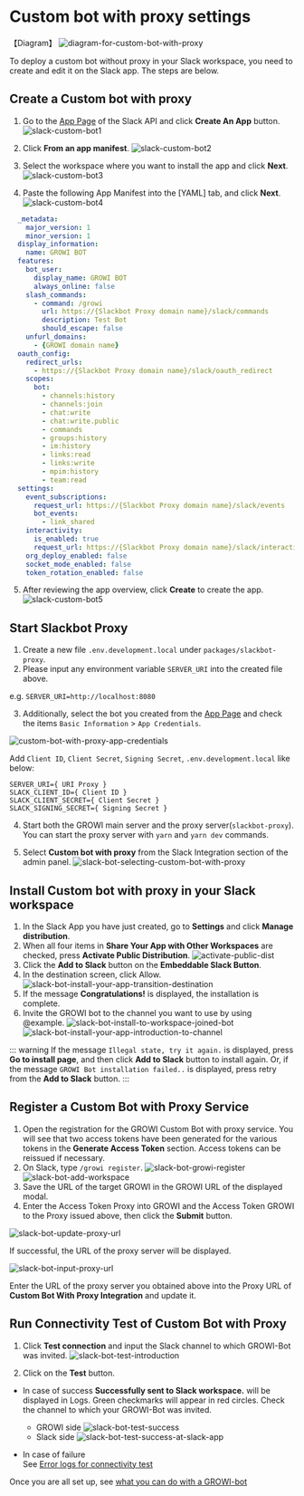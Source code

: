 # Custom bot with proxy settings

【Diagram】
![diagram-for-custom-bot-with-proxy](/assets/images/slack-bot-outline-custom-with-proxy.png)

To deploy a custom bot without proxy in your Slack workspace, you need to create and edit it on the Slack app. The steps are below.

## Create a Custom bot with proxy

1. Go to the [App Page](https://api.slack.com/apps) of the Slack API and click **Create An App** button.
  ![slack-custom-bot1](/assets/images/slack-custom-bot1.png)

2. Click **From an app manifest**.
  ![slack-custom-bot2](/assets/images/slack-custom-bot2.png)

3. Select the workspace where you want to install the app and click **Next**.
  ![slack-custom-bot3](/assets/images/slack-custom-bot3.png)

4. Paste the following App Manifest into the [YAML] tab, and click **Next**.
  ![slack-custom-bot4](/assets/images/slack-custom-bot4.png)

```yaml
  _metadata:
    major_version: 1
    minor_version: 1
  display_information:
    name: GROWI BOT
  features:
    bot_user:
      display_name: GROWI BOT
      always_online: false
    slash_commands:
      - command: /growi
        url: https://{Slackbot Proxy domain name}/slack/commands
        description: Test Bot
        should_escape: false
    unfurl_domains:
      - {GROWI domain name}
  oauth_config:
    redirect_urls:
      - https://{Slackbot Proxy domain name}/slack/oauth_redirect
    scopes:
      bot:
        - channels:history
        - channels:join
        - chat:write
        - chat:write.public
        - commands
        - groups:history
        - im:history
        - links:read
        - links:write
        - mpim:history
        - team:read
  settings:
    event_subscriptions:
      request_url: https://{Slackbot Proxy domain name}/slack/events
      bot_events:
        - link_shared
    interactivity:
      is_enabled: true
      request_url: https://{Slackbot Proxy domain name}/slack/interactions
    org_deploy_enabled: false
    socket_mode_enabled: false
    token_rotation_enabled: false
  ```

5. After reviewing the app overview, click **Create** to create the app.
  ![slack-custom-bot5](/assets/images/slack-custom-bot5.png)


## Start Slackbot Proxy

1. Create a new file `.env.development.local` under `packages/slackbot-proxy`.
1. Please input any environment variable `SERVER_URI` into the created file above.

e.g. `SERVER_URI=http://localhost:8080`

3. Additionally, select the bot you created from the [App Page](https://api.slack.com/apps) and check the items `Basic Information` > `App Credentials`.

![custom-bot-with-proxy-app-credentials](/assets/images/custom-bot-with-proxy-app-credentials.png)

Add `Client ID`, `Client Secret`, `Signing Secret`, `.env.development.local` like below:

```
SERVER_URI={ URI Proxy }
SLACK_CLIENT_ID={ Client ID }
SLACK_CLIENT_SECRET={ Client Secret }
SLACK_SIGNING_SECRET={ Signing Secret }
```

4. Start both the GROWI main server and the proxy server(`slackbot-proxy`).  
  You can start the proxy server with `yarn` and `yarn dev` commands.

5. Select **Custom bot with proxy** from the Slack Integration section of the admin panel.
![slack-bot-selecting-custom-bot-with-proxy](/assets/images/slack-bot-selecting-custom-bot-with-proxy.png)


## Install Custom bot with proxy in your Slack workspace

1. In the Slack App you have just created, go to **Settings** and click **Manage distribution**.
1. When all four items in **Share Your App with Other Workspaces** are checked, press **Activate Public Distribution**.
   ![activate-public-dist](/assets/images/activate-public-dist.png)
1. Click the **Add to Slack** button on the **Embeddable Slack Button**.
1. In the destination screen, click Allow.
![slack-bot-install-your-app-transition-destination](/assets/images/slack-bot-install-your-app-transition-destination.png)
1. If the message **Congratulations!** is displayed, the installation is complete.
1. Invite the GROWI bot to the channel you want to use by using @example.
![slack-bot-install-to-workspace-joined-bot](/assets/images/slack-bot-install-to-workspace-joined-bot.png)
![slack-bot-install-your-app-introduction-to-channel](/assets/images/slack-bot-install-your-app-introduction-to-channel.png)

::: warning
If the message `Illegal state, try it again.` is displayed, press **Go to install page**, and then click **Add to Slack** button to install again.
Or, if the message `GROWI Bot installation failed..` is displayed, press retry from the **Add to Slack** button.
:::


## Register a Custom Bot with Proxy Service

1. Open the registration for the GROWI Custom Bot with proxy service.
You will see that two access tokens have been generated for the various tokens in the **Generate Access Token** section. Access tokens can be reissued if necessary.
1. On Slack, type `/growi register`.
  ![slack-bot-growi-register](/assets/images/slack-bot-growi-register.png)
  ![slack-bot-add-workspace](/assets/images/slack-bot-register-modal.png)
1. Save the URL of the target GROWI in the GROWI URL of the displayed modal.
1. Enter the Access Token Proxy into GROWI and the Access Token GROWI to the Proxy issued above, then click the **Submit** button.

![slack-bot-update-proxy-url](/assets/images/slack-bot-update-proxy-url.png)

If successful, the URL of the proxy server will be displayed.

![slack-bot-input-proxy-url](/assets/images/slack-bot-input-proxy-url.png)

Enter the URL of the proxy server you obtained above into the Proxy URL of **Custom Bot With Proxy Integration** and update it.

## Run Connectivity Test of Custom Bot with Proxy

  1. Click **Test connection** and input the Slack channel to which GROWI-Bot was invited.
    ![slack-bot-test-introduction](/assets/images/slack-bot-test-introduction.png)

  2. Click on the **Test** button.  

- In case of success
    **Successfully sent to Slack workspace.** will be displayed in Logs.
    Green checkmarks will appear in red circles. Check the channel to
    which your GROWI-Bot was invited.
  - GROWI side
      ![slack-bot-test-success](/assets/images/slack-bot-test-success.png)
  - Slack side
      ![slack-bot-test-success-at-slack-app](/assets/images/slack-bot-test-success-at-slack-app.png)

- In case of failure  
     See [Error logs for connectivity test](/en/admin-guide/management-cookbook/slack-integration/#error-logs-for-connectivity-test)

Once you are all set up, see [what you can do with a GROWI-bot](/en/admin-guide/management-cookbook/slack-integration/#check-the-connected-growi)
